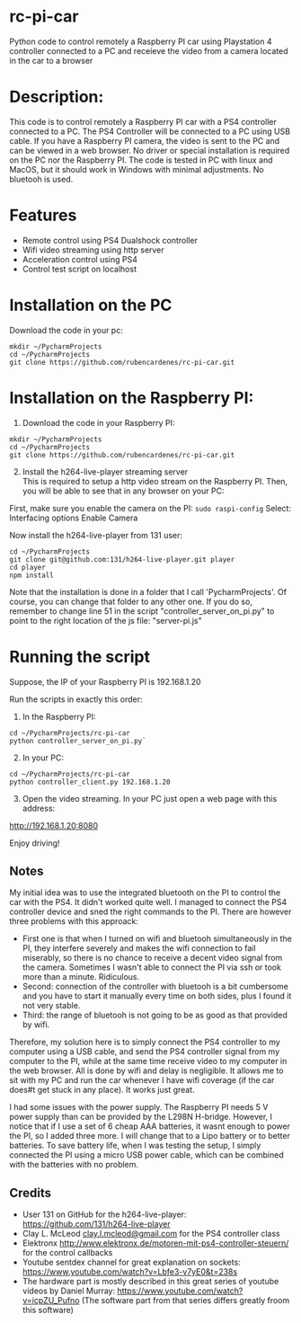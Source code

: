 # rc-pi-car
Python code to control remotely a Raspberry PI car using Playstation 4 controller connected to a PC and receieve the video from a camera located in the car to a browser

# Description:

This code is to control remotely a Raspberry PI car with a PS4 controller connected to a PC. The PS4 Controller will be connected to a PC using USB cable. If you have a Raspberry PI camera, the video is sent to the PC and can be viewed in a web browser. No driver or special installation is required on the PC nor the Raspberry PI. 
The code is tested in PC with linux and MacOS, but it should work in Windows with minimal adjustments. 
No bluetooh is used. 

# Features

- Remote control using PS4 Dualshock controller 
- Wifi video streaming using http server 
- Acceleration control using PS4 
- Control test script on localhost  

# Installation on the PC  

Download the code in your pc:

```
mkdir ~/PycharmProjects
cd ~/PycharmProjects
git clone https://github.com/rubencardenes/rc-pi-car.git
```

# Installation on the Raspberry PI:

1. Download the code in your Raspberry PI:

```
mkdir ~/PycharmProjects
cd ~/PycharmProjects
git clone https://github.com/rubencardenes/rc-pi-car.git
```

2. Install the h264-live-player streaming server  
This is required to setup a http video stream on the Raspberry PI. Then, you will be able to see that in any browser on your PC:

First, make sure you enable the camera on the PI: 
`sudo raspi-config`
Select: Interfacing options
Enable Camera 

Now install the h264-live-player from 131 user:  

```
cd ~/PycharmProjects
git clone git@github.com:131/h264-live-player.git player
cd player
npm install
```

Note that the installation is done in a folder that I call 'PycharmProjects'. Of course, you can change that folder to any other one. If you do so, remember to change line 51 in the script "controller_server_on_pi.py" to point to the right location of the js file: "server-pi.js"

# Running the script 

Suppose, the IP of your Raspberry PI is 192.168.1.20 

Run the scripts in exactly this order:

1. In the Raspberry PI:

```
cd ~/PycharmProjects/rc-pi-car
python controller_server_on_pi.py`
```

2. In your PC:

```
cd ~/PycharmProjects/rc-pi-car 
python controller_client.py 192.168.1.20
```

3. Open the video streaming. In your PC just open a web page with this address:

http://192.168.1.20:8080

Enjoy driving!

## Notes

My initial idea was to use the integrated bluetooth on the PI to control the car with the PS4. It didn't worked quite well. I managed to connect the PS4 controller device and sned the right commands to the PI. There are however three problems with this approack: 
- First one is that when I turned on wifi and bluetooh simultaneously in the PI, they interfere severely and makes the wifi connection to fail miserably, so there is no chance to receive a decent video signal from the camera. Sometimes I wasn't able to connect the PI via ssh or took more than a minute. Ridiculous.    
- Second: connection of the controller with bluetooh is a bit cumbersome and you have to start it manually every time on both sides, plus I found it not very stable. 
- Third: the range of bluetooh is not going to be as good as that provided by wifi.

Therefore, my solution here is to simply connect the PS4 controller to my computer using a USB cable, and send the PS4 controller signal from my computer to the PI, while at the same time receive video to my computer in the web browser. All is done by wifi and delay is negligible. It allows me to sit with my PC and run the car whenever I have wifi coverage (if the car does#t get stuck in any place). It works just great. 

I had some issues with the power supply. The Raspberry PI needs 5 V power supply than can be provided by the L298N H-bridge. However, I notice that if I use a set of 6 cheap AAA batteries, it wasnt enough to power the PI, so I added three more. I will change that to a Lipo battery or to better batteries. 
To save battery life, when I was testing the setup, I simply connected the PI using a micro USB power cable, which can be combined with the batteries with no problem. 

## Credits

- User 131 on GitHub for the h264-live-player: https://github.com/131/h264-live-player
- Clay L. McLeod  <clay.l.mcleod@gmail.com> for the PS4 controller class 
- Elektronx http://www.elektronx.de/motoren-mit-ps4-controller-steuern/ for the control callbacks
- Youtube sentdex channel for great explanation on sockets: https://www.youtube.com/watch?v=Lbfe3-v7yE0&t=238s
- The hardware part is mostly described in this great series of youtube videos by Daniel Murray: https://www.youtube.com/watch?v=icpZU_Pufno (The software part from that series differs greatly froom this software) 







